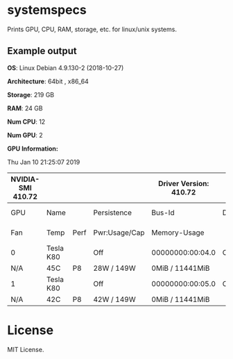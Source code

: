 # systemspecs
Prints GPU, CPU, RAM, storage, etc. for linux/unix systems.

## Example output


**OS**: Linux Debian 4.9.130-2 (2018-10-27)

**Architecture**: 64bit , x86_64

**Storage**: 219 GB

**RAM**: 24 GB

**Num CPU**: 12

**Num GPU**: 2

**GPU Information:**

Thu Jan 10 21:25:07 2019       

| NVIDIA-SMI 410.72 |           |      |               | Driver Version: 410.72 |        | CUDA Version: 10.0 |             |
|-------------------|-----------|------|---------------|------------------------|--------|--------------------|-------------|
| GPU               | Name      |      | Persistence   | Bus-Id                 | Disp.A | Volatile           | Uncorr. ECC |
| Fan               | Temp      | Perf | Pwr:Usage/Cap | Memory-Usage           |        | GPU-Util           | Compute M.  |
| 0                 | Tesla K80 |      | Off           | 00000000:00:04.0       | Off    |                    | 0           |
| N/A               | 45C       | P8   | 28W / 149W    | 0MiB / 11441MiB        |        | 0%                 | Default     |
| 1                 | Tesla K80 |      | Off           | 00000000:00:05.0       | Off    |                    | 0           |
| N/A               | 42C       | P8   | 42W / 149W    | 0MiB / 11441MiB        |        | 0%                 | Default     |


# License
MIT License. 
